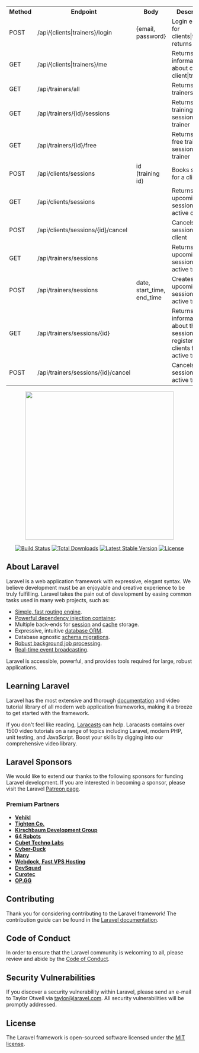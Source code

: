 <table>
<tr>
<th>Method</th>
<th>Endpoint</th>
<th>Body</th>
<th>Description</th>
</tr>
<tr>
    <td>POST</td>
    <td>/api/{clients|trainers}/login</td>
    <td>{email, password}</td>
    <td>Login endpoint for clients|trainers, returns JWT.</td>
</tr>
<tr>
    <td>GET</td>
    <td>/api/{clients|trainers}/me</td>
    <td></td>
    <td>Returns information about current client|trainer.</td>
</tr>
<tr>
    <td>GET</td>
    <td>/api/trainers/all</td>
    <td></td>
    <td>Returns list of trainers</td>
</tr>
<tr>
    <td>GET</td>
    <td>/api/trainers/{id}/sessions</td>
    <td></td>
    <td>Returns training sessions of a trainer</td>
</tr>
<tr>
    <td>GET</td>
    <td>/api/trainers/{id}/free</td>
    <td></td>
    <td>Returns only free training sessions of a trainer</td>
</tr>
<tr>
    <td>POST</td>
    <td>/api/clients/sessions</td>
    <td>id (training id)</td>
    <td>Books session for a client</td>
</tr>
<tr>
    <td>GET</td>
    <td>/api/clients/sessions</td>
    <td></td>
    <td>Returns the upcoming session for the active client</td>
</tr>
<tr>
    <td>POST</td>
    <td>/api/clients/sessions/{id}/cancel</td>
    <td></td>
    <td>Cancels the session for client</td>
</tr>
<tr>
    <td>GET</td>
    <td>/api/trainers/sessions</td>
    <td></td>
    <td>Returns the upcoming session for the active trainer</td>
</tr>
<tr>
    <td>POST</td>
    <td>/api/trainers/sessions</td>
    <td>date, start_time, end_time</td>
    <td>Creates an upcoming session for the active trainer</td>
</tr>
<tr>
    <td>GET</td>
    <td>/api/trainers/sessions/{id}</td>
    <td></td>
    <td>Returns information about the session with registered clients for the active trainer</td>
</tr>
<tr>
    <td>POST</td>
    <td>/api/trainers/sessions/{id}/cancel</td>
    <td></td>
    <td>Cancels the session for the active trainer</td>
</tr>
</table>

<p align="center"><a href="https://laravel.com" target="_blank"><img src="https://raw.githubusercontent.com/laravel/art/master/logo-lockup/5%20SVG/2%20CMYK/1%20Full%20Color/laravel-logolockup-cmyk-red.svg" width="400"></a></p>

<p align="center">
<a href="https://travis-ci.org/laravel/framework"><img src="https://travis-ci.org/laravel/framework.svg" alt="Build Status"></a>
<a href="https://packagist.org/packages/laravel/framework"><img src="https://img.shields.io/packagist/dt/laravel/framework" alt="Total Downloads"></a>
<a href="https://packagist.org/packages/laravel/framework"><img src="https://img.shields.io/packagist/v/laravel/framework" alt="Latest Stable Version"></a>
<a href="https://packagist.org/packages/laravel/framework"><img src="https://img.shields.io/packagist/l/laravel/framework" alt="License"></a>
</p>

## About Laravel

Laravel is a web application framework with expressive, elegant syntax. We believe development must be an enjoyable and creative experience to be truly fulfilling. Laravel takes the pain out of development by easing common tasks used in many web projects, such as:

- [Simple, fast routing engine](https://laravel.com/docs/routing).
- [Powerful dependency injection container](https://laravel.com/docs/container).
- Multiple back-ends for [session](https://laravel.com/docs/session) and [cache](https://laravel.com/docs/cache) storage.
- Expressive, intuitive [database ORM](https://laravel.com/docs/eloquent).
- Database agnostic [schema migrations](https://laravel.com/docs/migrations).
- [Robust background job processing](https://laravel.com/docs/queues).
- [Real-time event broadcasting](https://laravel.com/docs/broadcasting).

Laravel is accessible, powerful, and provides tools required for large, robust applications.

## Learning Laravel

Laravel has the most extensive and thorough [documentation](https://laravel.com/docs) and video tutorial library of all modern web application frameworks, making it a breeze to get started with the framework.

If you don't feel like reading, [Laracasts](https://laracasts.com) can help. Laracasts contains over 1500 video tutorials on a range of topics including Laravel, modern PHP, unit testing, and JavaScript. Boost your skills by digging into our comprehensive video library.

## Laravel Sponsors

We would like to extend our thanks to the following sponsors for funding Laravel development. If you are interested in becoming a sponsor, please visit the Laravel [Patreon page](https://patreon.com/taylorotwell).

### Premium Partners

- **[Vehikl](https://vehikl.com/)**
- **[Tighten Co.](https://tighten.co)**
- **[Kirschbaum Development Group](https://kirschbaumdevelopment.com)**
- **[64 Robots](https://64robots.com)**
- **[Cubet Techno Labs](https://cubettech.com)**
- **[Cyber-Duck](https://cyber-duck.co.uk)**
- **[Many](https://www.many.co.uk)**
- **[Webdock, Fast VPS Hosting](https://www.webdock.io/en)**
- **[DevSquad](https://devsquad.com)**
- **[Curotec](https://www.curotec.com/)**
- **[OP.GG](https://op.gg)**

## Contributing

Thank you for considering contributing to the Laravel framework! The contribution guide can be found in the [Laravel documentation](https://laravel.com/docs/contributions).

## Code of Conduct

In order to ensure that the Laravel community is welcoming to all, please review and abide by the [Code of Conduct](https://laravel.com/docs/contributions#code-of-conduct).

## Security Vulnerabilities

If you discover a security vulnerability within Laravel, please send an e-mail to Taylor Otwell via [taylor@laravel.com](mailto:taylor@laravel.com). All security vulnerabilities will be promptly addressed.

## License

The Laravel framework is open-sourced software licensed under the [MIT license](https://opensource.org/licenses/MIT).
